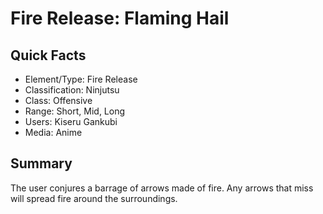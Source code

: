 # Fire Release: Flaming Hail

## Quick Facts
- Element/Type: Fire Release
- Classification: Ninjutsu
- Class: Offensive
- Range: Short, Mid, Long
- Users: Kiseru Gankubi
- Media: Anime

## Summary
The user conjures a barrage of arrows made of fire. Any arrows that miss will spread fire around the surroundings.
